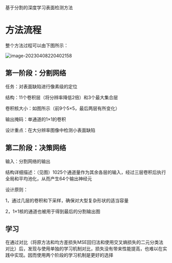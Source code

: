 基于分割的深度学习表面检测方法

# 方法流程

整个方法过程可以由下图所示：

![image-20230408220402158](https://user-images.githubusercontent.com/103879136/230808699-31e585b3-a57f-4a8d-bad2-32242073f457.png)

## 第一阶段：分割网络

任务：对表面缺陷进行像素级的定位

结构：11个卷积层（将分辨率降低2倍）和3个最大集合层

卷积核大小：如图所示（前9个5×5，最后两层有所变化）

输出掩码：单通道的1×1的卷积

设计重点：在大分辨率图像中检测小表面缺陷



## 第二阶段：决策网络

输入：分割网络的输出

结构详细描述：（见图）1025个通道量作为其余各层的输入，经过三层卷积后执行全局和平均池化，从而产生64个输出神经元

设计原则：

1，通过几层的卷积和下采样，确保对大型复杂形状的适当容量

2，1×1核的通道也被用于得到最后的分割输出图



## 学习

在通过对比（将原方法和均方差损失MSE回归法和使用交叉熵损失的二元分类法对比）后，发现与使用单独的学习机制对比，损失没有带来性能提高，也难以在实践中实现。因而使用两个阶段的学习机制是更好的选择

